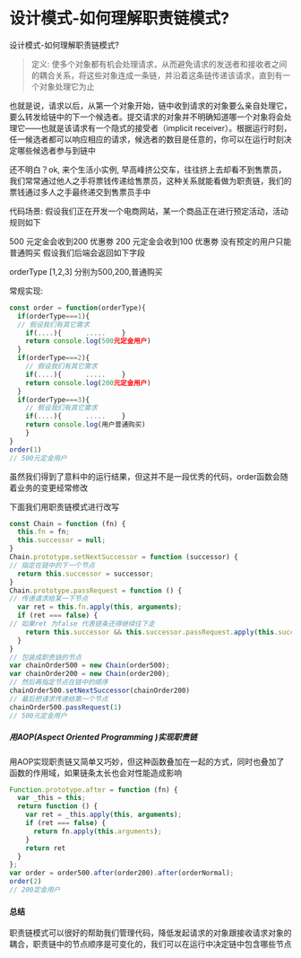 # 设计模式-如何理解职责链模式?

设计模式-如何理解职责链模式?

> 定义: 使多个对象都有机会处理请求，从而避免请求的发送者和接收者之间的耦合关系，将这些对象连成一条链，并沿着这条链传递该请求，直到有一个对象处理它为止

也就是说，请求以后，从第一个对象开始，链中收到请求的对象要么亲自处理它，要么转发给链中的下一个候选者。提交请求的对象并不明确知道哪一个对象将会处理它——也就是该请求有一个隐式的接受者（implicit receiver）。根据运行时刻，任一候选者都可以响应相应的请求，候选者的数目是任意的，你可以在运行时刻决定哪些候选者参与到链中

还不明白？ok, 来个生活小实例, 早高峰挤公交车，往往挤上去却看不到售票员，我们常常通过他人之手将票钱传递给售票员，这种关系就能看做为职责链，我们的票钱通过多人之手最终递交到售票员手中

代码场景: 假设我们正在开发一个电商网站，某一个商品正在进行预定活动，活动规则如下

500 元定金会收到200 优惠劵 200 元定金会收到100 优惠劵 没有预定的用户只能普通购买 假设我们后端会返回如下字段

orderType [1,2,3] 分别为500,200,普通购买

常规实现:

```js
const order = function(orderType){
  if(orderType===1){
  // 假设我们有其它需求
    if(....){      .....    }
    return console.log(500元定金用户)
  }
  if(orderType===2){
    // 假设我们有其它需求
    if(....){      .....    }
    return console.log(200元定金用户)
  }
  if(orderType===3){
  	// 假设我们有其它需求
  	if(....){      .....    } 
    return console.log(用户普通购买)
	}
}
order(1)
// 500元定金用户
```

虽然我们得到了意料中的运行结果，但这并不是一段优秀的代码，order函数会随着业务的变更经常修改

下面我们用职责链模式进行改写

```js
const Chain = function (fn) {
  this.fn = fn;
  this.successor = null;
}
Chain.prototype.setNextSuccessor = function (successor) {
// 指定在链中的下一个节点
  return this.successor = successor;
}
Chain.prototype.passRequest = function () {
// 传递请求给某一下节点
  var ret = this.fn.apply(this, arguments);
  if (ret === false) {
// 如果ret 为false 代表链条还得继续往下走
    return this.successor && this.successor.passRequest.apply(this.successor, arguments)
  }
}
// 包装成职责链的节点
var chainOrder500 = new Chain(order500);
var chainOrder200 = new Chain(order200);
// 然后再指定节点在链中的顺序
chainOrder500.setNextSuccessor(chainOrder200)
// 最后把请求传递给第一个节点
chainOrder500.passRequest(1)
// 500元定金用户
```

##### 用AOP(Aspect Oriented Programming )实现职责链

用AOP实现职责链又简单又巧妙，但这种函数叠加在一起的方式，同时也叠加了函数的作用域，如果链条太长也会对性能造成影响

```js
Function.prototype.after = function (fn) {
  var _this = this;
  return function () {
    var ret = _this.apply(this, arguments);
    if (ret === false) {
      return fn.apply(this.arguments);
    }
    return ret
  }
};
var order = order500.after(order200).after(orderNormal);
order(2)
// 200定金用户
```

#### 总结

职责链模式可以很好的帮助我们管理代码，降低发起请求的对象跟接收请求对象的耦合，职责链中的节点顺序是可变化的，我们可以在运行中决定链中包含哪些节点